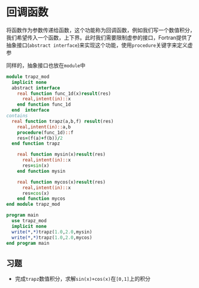 # 回调函数

将函数作为参数传递给函数，这个功能称为回调函数，例如我们写一个数值积分，我们希望传入一个函数，上下界。此时我们需要限制虚参的接口，Fortran提供了抽象接口(`abstract interface`)来实现这个功能，使用`procedure`关键字来定义虚参

同样的，抽象接口也放在`module`中

``` fortran
module trapz_mod
  implicit none
  abstract interface
    real function func_1d(x)result(res)
      real,intent(in)::x
    end function func_1d
  end  interface
contains
  real function trapz(a,b,f) result(res)
    real,intent(in)::a,b
    procedure(func_1d)::f
    res=(f(a)+f(b))/2
  end function trapz

    real function mysin(x)result(res)
      real,intent(in)::x
      res=sin(x)
    end function mysin

    real function mycos(x)result(res)
      real,intent(in)::x
      res=cos(x)
    end function mycos
end module trapz_mod

program main
  use trapz_mod
  implicit none
  write(*,*)trapz(1.0,2.0,mysin)
  write(*,*)trapz(1.0,2.0,mycos)
end program main
```

## 习题
- 完成`trapz`数值积分，求解`sin(x)+cos(x)`在`[0,1]`上的积分
